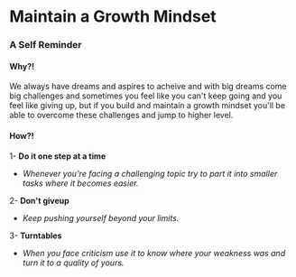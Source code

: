 # Maintain a Growth Mindset
### A Self Reminder

#### Why?!

We always have dreams and aspires to acheive and with big dreams come big challenges and sometimes you feel like you can't keep going and you feel like giving up, but if you build and maintain a growth mindset you'll be able to overcome these challenges and jump to higher level.

#### How?!

1- **Do it one step at a time**
  - *Whenever you're facing a challenging topic try to part it into smaller tasks where it becomes easier.*
  
2- **Don't giveup**
  - *Keep pushing yourself beyond your limits.*
  
3- **Turntables**
  - *When you face criticism use it to know where your weakness was and turn it to a quality of yours.*
